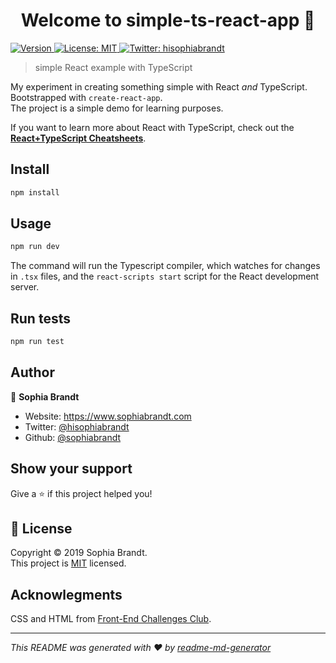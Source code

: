 <h1 align="center">Welcome to simple-ts-react-app 👋</h1>
<p>
  <a href="https://www.npmjs.com/package/simple-ts-react-app" target="_blank">
    <img alt="Version" src="https://img.shields.io/npm/v/simple-ts-react-app.svg">
  </a>
  <a href="https://choosealicense.com/licenses/mit/" target="_blank">
    <img alt="License: MIT" src="https://img.shields.io/badge/License-MIT-yellow.svg" />
  </a>
  <a href="https://twitter.com/hisophiabrandt" target="_blank">
    <img alt="Twitter: hisophiabrandt" src="https://img.shields.io/twitter/follow/hisophiabrandt.svg?style=social" />
  </a>
</p>

> simple React example with TypeScript

My experiment in creating something simple with React _and_ TypeScript. Bootstrapped with `create-react-app`.  
The project is a simple demo for learning purposes.

If you want to learn more about React with TypeScript, check out the **[React+TypeScript Cheatsheets](https://github.com/typescript-cheatsheets/react-typescript-cheatsheet#reacttypescript-cheatsheets)**.

## Install

```sh
npm install
```

## Usage

```sh
npm run dev
```

The command will run the Typescript compiler, which watches for changes in `.tsx` files, and the `react-scripts start` script for the React development server.

## Run tests

```sh
npm run test
```

## Author

👤 **Sophia Brandt**

- Website: https://www.sophiabrandt.com
- Twitter: [@hisophiabrandt](https://twitter.com/hisophiabrandt)
- Github: [@sophiabrandt](https://github.com/sophiabrandt)

## Show your support

Give a ⭐️ if this project helped you!

## 📝 License

Copyright © 2019 Sophia Brandt.<br />
This project is [MIT](LICENSE.txt) licensed.

## Acknowlegments

CSS and HTML from [Front-End Challenges Club](https://front-end-challenges.club/).

---

_This README was generated with ❤️ by [readme-md-generator](https://github.com/kefranabg/readme-md-generator)_
